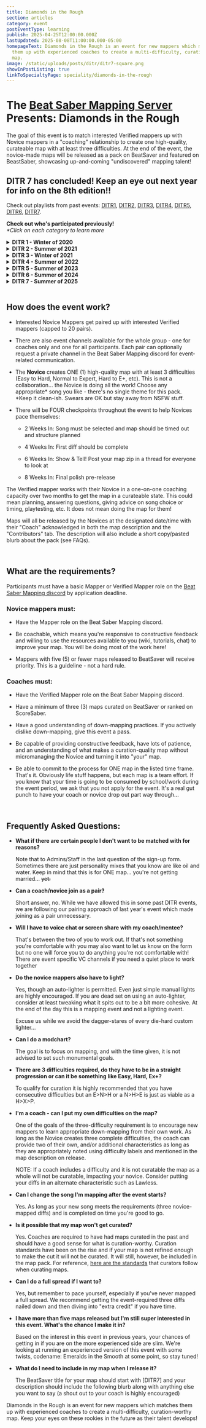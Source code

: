 ```yaml
---
title: Diamonds in the Rough
section: articles
category: event
postEventType: learning
publish: 2025-04-25T12:00:00.000Z
lastUpdated: 2025-08-08T11:00:00.000-05:00
homepageText: Diamonds in the Rough is an event for new mappers which matches
  them up with experienced coaches to create a multi-difficulty, curation-worthy
  map.
image: /static/uploads/posts/ditr/ditr7-square.png
showInPostListing: true
linkToSpecialtyPage: speciality/diamonds-in-the-rough
---
```


# The [Beat Saber Mapping Server](https://discord.gg/ArT4BTQ) Presents: Diamonds in the Rough

The goal of this event is to match interested Verified mappers up with Novice mappers in a "coaching" relationship to create one high-quality, curateable map with at least three difficulties. At the end of the event, the novice-made maps will be released as a pack on BeatSaver and featured on BeastSaber, showcasing up-and-coming "undiscovered" mapping talent!

## DITR 7 has concluded! Keep an eye out next year for info on the 8th edition!!

Check out playlists from past events: [DITR1](https://beatsaver.com/playlists/3977), [DITR2](https://beatsaver.com/playlists/5), [DITR3](https://beatsaver.com/playlists/542), [DITR4](https://beatsaver.com/playlists/5002), [DITR5](https://beatsaver.com/playlists/162036), [DITR6](/playlists/ditr-6), [DITR7](/playlists/ditr-7).

**Check out who's participated previously!**
\
_\*Click on each category to learn more_

<details>
<summary><b>DITR 1 - Winter of 2020</b></summary>

| Coach:         | Novice:         | Status:        |
| -------------- | --------------- | -------------- |
| SkylerWallace  | LadFive         | Finished       |
| That_Narwhal   | Ezconfirmed     | Novice dropped |
| Rayman         | BrightKnight    | Finished       |
| FoxiBoi        | Isaac7EVEN      | Novice dropped |
| ETAN           | Jamman360       | Finished       |
| Pyrowarfare    | Gassertall      | Finished       |
| Alzaraf        | Albernu/Kansas  | Finished       |
| Caeden117      | EmotionalFlight | Finished       |
| xScaramouche   | Mahidrian       | Finished       |
| Scrappy        | Velheor         | Finished       |
| Wolf34b        | Bloo            | Finished       |
| Schwank        | NotSteve        | Finished       |
| Stumi          | Scoop           | Novice dropped |
| MeezoNugget    | Jaiden          | Novice dropped |
| TranquillizeMe | SanguinePanda   | Finished       |
| JohnnyDee      | GalaxyMaster    | Finished       |

</details>

<details>
<summary><b>DITR 2 - Summer of 2021</b></summary>

| Coach:           | Novice:                | Status:        |
| ---------------- | ---------------------- | -------------- |
| AJhintleman      | ThyYeet/Astrophel      | Finished       |
| Vasili           | Harp                   | Finished       |
| ComplexFrequency | Shan_Man               | Novice dropped |
| AaltopahWi       | PanSalsa               | Coach dropped  |
| OfficialMECH     | Danrabomb              | Finished       |
| Dfeth            | SpicyBaguette          | Finished       |
| ThySpoon         | Vincent                | Novice dropped |
| SlimyBlob        | IDaDarknezzI           | Finished       |
| CatUsingAToaster | SanicStudios           | Novice dropped |
| BrightKnight     | TrevorSmithy           | Novice dropped |
| KikaeAeon        | AimedHades             | Novice dropped |
| vaser888         | theAstra               | Finished       |
| Schwank          | Lone                   | Novice dropped |
| Caeden117        | JohnnySilverhams       | Finished       |
| Cyrix            | Sk4venger              | Finished       |
| Cyrix            | Vazyriqx               | Finished       |
| Jafdy            | BlackJack              | Finished       |
| Jafdy            | TommytheTom/TeaDrinker | Finished       |
| Jamman360        | MrMrow                 | Finished       |
| Jamman360        | ExpoDev                | Novice dropped |
| Rayman           | GojiGrafter            | Finished       |
| Rayman           | Volaerii               | Finished       |
| Rayman           | ChainedTrap            | Finished       |
| ETAN             | Sailor Sphur           | Finished       |
| ConnorJC         | Phoenix                | Coach dropped  |
| Bloodcloak       | RemieGino              | Finished       |
| Bloodcloak       | 3Stans                 | Finished       |
| Atomosphere      | Smay                   | Finished       |
| Zyxi             | Ryth                   | Novice dropped |
| Abcbadq          | Ezconfirmed            | Novice dropped |
| [CANA]Dan        | FalseRender            | Finished       |
| [CANA]Dan        | AkaBaka                | Novice dropped |
| Moriik           | Travelling_Gamer90     | Finished       |
| Shappy           | Purp1e                 | Finished       |

</details>

<details>
<summary><b>DITR 3 - Winter of 2021</b></summary>

| Coach:          | Novice:         | Status:        |
| --------------- | --------------- | -------------- |
| Fatalution      | Sage            | Finished       |
| Alice           | MadGuns22       | Finished       |
| Timbo           | Judoyo          | Finished       |
| Skeelie         | Cadavren        | Finished       |
| Qwasyx          | SasukeYaki      | Novice dropped |
| CyanSnow        | Tera            | Finished       |
| Kansas          | BombardToo      | Finished       |
| Shappy          | Jaxolotl        | Finished       |
| Phoenix         | moneyruns       | Novice dropped |
| EmotionalFlight | iswimfly        | Finished       |
| Xhera           | OneEyed         | Finished       |
| officialMECH    | DeeDee          | Finished       |
| AimedHades      | Irish           | Novice dropped |
| Cyrix           | Taragon123      | Finished       |
| SlimyBlob       | riasuh          | Finished       |
| 3Stans          | Zeph            | Finished       |
| FoxyBoi         | Romen           | Finished       |
| BrightKnight    | Soundwave       | Finished       |
| Zyxi            | HotlineMacDaddy | Finished       |
| Rayman          | Spinny          | Finished       |

</details>

<details>
<summary><b>DITR 4 - Summer of 2022</b></summary>

| Coach:          | Novice:         | Status:        |
| --------------- | --------------- | -------------- |
| 3Stans          | [Sen]           | Finished       |
| Jabob           | Soggynan        | Finished       |
| Vasili          | Blyg999         | Finished       |
| officialMECH    | symphonic       | Finished       |
| Yabje           | Hypercube       | Finished       |
| abcbadq         | Abimn Orrsty    | TBD!           |
| Egg Boi         | RaccoonVR       | Finished       |
| Skyler Wallace  | AceofAlmonds    | Finished       |
| ThySpoon        | Shrimp          | Finished       |
| GojiCrafter     | IlluminatiSalad | Novice dropped |
| EmotionalFlight | swukpuff        | Finished       |
| Scarladore      | chriscrow3      | Finished       |
| Shark           | MJ33ZY          | Finished       |
| DeeDee          | heypoppyseeds   | Novice dropped |
| SyndicateVR     | Semdol          | Finished       |
| Kansas          | vivry           | Finished       |
| Astrophel       | Sloth.          | Finished       |
| Tocxx           | fatahkent       | Finished       |
| Qwasyx          | PGfromYT        | Finished       |

</details>

<details>
<summary><b>DITR 5 - Summer of 2023</b></summary>

| Coach:         | Novice:           | Status:        |
| -------------- | ----------------- | -------------- |
| 3Stans         | ChromiaCat        | Finished       |
| A Jhintleman   | SneakySpeckMan    | Finished       |
| Acubens        | tainted_bread     | Finished       |
| AllPoland      | EerieWolf         | Finished       |
| DeeDee         | lemin             | Finished       |
| Dereknalox123  | SynthVenom        | Finished       |
| Emy            | Mandalark         | Finished       |
| GalaxyMaster   | pebbles           | Finished       |
| GojiCrafter    | Matgenius04       | Finished       |
| Hades          | Kaxle             | Finished       |
| Kansas         | winteredge        | Finished       |
| Maple          | cordatusludus     | Finished/swap  |
| OneSpookyBoi   | Kinz              | Finished       |
| Ramenator05    | LaidBackAries     | Finished       |
| Skyler Wallace | SaberBunnie       | Finished       |
| Spinvvy        | NTBased           | Finished       |
| Symphonic      | Krakenmeister     | Finished       |
| Tocxx          | meoaww            | Finished       |
| Undeceiver     | 23raining         | Finished       |
| Yabje          | DieEneSchrodinger | Novice dropped |

</details>

<details>
<summary><b>DITR 6 - Summer of 2024</b></summary>

| Coach:                     | Novice:            | Status:        |
| -------------------------- | ------------------ | -------------- |
| August                     | DiplomatPig212     | Finished       |
| ben208                     | professor_calculus | Finished       |
| BlAck_vOid-1001            | SwellEquation36    | Finished       |
| BrightNight                | Contradictions     | Finished       |
| Cratornugget               | RZzach             | Finished       |
| Cush                       | ZeCube             | Finished       |
| DeeDee                     | Adomi              | Finished       |
| GeneralDumbass             | MEGAMeetsmeh       | Finished       |
| GojiCrafter                | Beetmapper         | Novice dropped |
| Hexagonial                 | seonsaekmi         | Novice dropped |
| Jevk                       | cloudberry         | Novice dropped |
| jojobanana                 | GigaSky9746        | Finished       |
| JRE_McNuggies              | Suzie Scum         | Finished       |
| Kansas                     | ImChloe            | Finished       |
| lemin.limez & OneSpookyBoi | watr               | Finished       |
| MadChase                   | LunarByte          | Finished       |
| officialMECH               | grizlor            | Finished       |
| RaccoonVR                  | LiamSimpsRyuu      | Finished       |
| RateGyro                   | spacky             | Finished       |
| symphonic                  | Azaela             | Finished       |
| Xhera                      | MarsTheMano        | Finished       |

</details>

<details>
<summary><b>DITR 7 - Summer of 2025</b></summary>

| Coach:          | Novice:          | Status:  |
| --------------- | ---------------- | -------- |
| Bellus          | 0jp1             | Finished |
| Ben208          | Pleb             | Finished |
| BlAck_vOid-1001 | THMX             | Finished |
| CookedChili     | TheGeriatricJedi | Finished |
| D7oomyAli       | spartplat        | Finished |
| Dee-Dee         | kazumurako       | Finished |
| Klondike        | nallak           | Finished |
| MadChase        | SebKNinja        | Finished |
| Nolanimations   | Pashankie        | Finished |
| Noveliniel      | StrangeSparky    | Finished |
| OneSpookyBoi    | Kiwiberryyy      | Finished |
| RateGyro        | Mozz_Zm          | Finished |
| RUI_RUI         | Okyou            | Finished |
| Sk4venger       | AmeliaGL0_0      | Finished |
| spinvvy         | Barnotek         | Finished |
| steeak          | Davlar           | Finished |
| symphonic       | Fail_Snail       | Finished |
| tainted_bread   | deadpacity       | Finished |
| yabje           | Cloudburst       | Finished |
| ZeCube          | Rklplol          | Finished |

</details>

<br />

## How does the event work?

- Interested Novice Mappers get paired up with interested Verified mappers (capped to 20 pairs).

- There are also event channels available for the whole group - one for coaches only and one for all participants. Each pair can optionally request a private channel in the Beat Saber Mapping discord for event-related communication.

- The **Novice** creates ONE (1) high-quality map with at least 3 difficulties (Easy to Hard, Normal to Expert, Hard to E+, etc). This is not a collaboration… the Novice is doing all the work! Choose any appropriate\* song you like - there's no single theme for this pack.
  \
  \*Keep it clean-ish. Swears are OK but stay away from NSFW stuff.

- There will be FOUR checkpoints throughout the event to help Novices pace themselves:

  - 2 Weeks In: Song must be selected and map should be timed out and structure planned

  - 4 Weeks In: First diff should be complete

  - 6 Weeks In: Show & Tell! Post your map zip in a thread for everyone to look at

  - 8 Weeks In: Final polish pre-release

The Verified mapper works with their Novice in a one-on-one coaching capacity over two months to get the map in a curateable state. This could mean planning, answering questions, giving advice on song choice or timing, playtesting, etc. It does not mean doing the map for them!

Maps will all be released by the Novices at the designated date/time with their "Coach" acknowledged in both the map description and the "Contributors" tab. The description will also include a short copy/pasted blurb about the pack (see FAQs).

<br />

## What are the requirements?

Participants must have a basic Mapper or Verified Mapper role on the [Beat Saber Mapping discord](https://discord.gg/ArT4BTQ) by application deadline.

### Novice mappers must:

- Have the Mapper role on the Beat Saber Mapping discord.

- Be coachable, which means you're responsive to constructive feedback and willing to use the resources available to you (wiki, tutorials, chat) to improve your map. You will be doing most of the work here!

- Mappers with five (5) or fewer maps released to BeatSaver will receive priority. This is a guideline - not a hard rule.

### Coaches must:

- Have the Verified Mapper role on the Beat Saber Mapping discord.

- Have a minimum of three (3) maps curated on BeatSaver or ranked on ScoreSaber.

- Have a good understanding of down-mapping practices. If you actively dislike down-mapping, give this event a pass.

- Be capable of providing constructive feedback, have lots of patience, and an understanding of what makes a curation-quality map without micromanaging the Novice and turning it into "your" map.

- Be able to commit to the process for ONE map in the listed time frame. That's it. Obviously life stuff happens, but each map is a team effort. If you know that your time is going to be consumed by school/work during the event period, we ask that you not apply for the event. It's a real gut punch to have your coach or novice drop out part way through...

<br />

## Frequently Asked Questions:

- **What if there are certain people I don't want to be matched with for reasons?**

  Note that to Admins/Staff in the last question of the sign-up form. Sometimes there are just personality mixes that you know are like oil and water. Keep in mind that this is for ONE map… you're not getting married… ~~yet.~~

- **Can a coach/novice join as a pair?**

  Short answer, no. While we have allowed this in some past DITR events, we are following our pairing approach of last year's event which made joining as a pair unnecessary.

- **Will I have to voice chat or screen share with my coach/mentee?**

  That's between the two of you to work out. If that's not something you're comfortable with you may also want to let us know on the form but no one will force you to do anything you're not comfortable with! There are event specific VC channels if you need a quiet place to work together

- **Do the novice mappers also have to light?**

  Yes, though an auto-lighter is permitted. Even just simple manual lights are highly encouraged. If you are dead set on using an auto-lighter, consider at least tweaking what it spits out to be a bit more cohesive. At the end of the day this is a mapping event and not a lighting event.

  Excuse us while we avoid the dagger-stares of every die-hard custom lighter…

- **Can I do a modchart?**

  The goal is to focus on mapping, and with the time given, it is not advised to set such monumental goals.

- **There are 3 difficulties required, do they have to be in a straight progression or can it be something like Easy, Hard, Ex+?**

  To qualify for curation it is highly recommended that you have consecutive difficulties but an E>N>H or a N>H>E is just as viable as a H>X>P.

- **I'm a coach - can I put my own difficulties on the map?**

  One of the goals of the three-difficulty requirement is to encourage new mappers to learn appropriate down-mapping from their own work. As long as the Novice creates three complete difficulties, the coach can provide two of their own, and/or additional characteristics as long as they are appropriately noted using difficulty labels and mentioned in the map description on release.

  NOTE: If a coach includes a difficulty and it is not curatable the map as a whole will not be curatable, impacting your novice. Consider putting your diffs in an alternate characteristic such as Lawless.

- **Can I change the song I'm mapping after the event starts?**

  Yes. As long as your new song meets the requirements (three novice-mapped diffs) and is completed on time you're good to go.

- **Is it possible that my map won't get curated?**

  Yes. Coaches are required to have had maps curated in the past and should have a good sense for what is curation-worthy. Curation standards have been on the rise and if your map is not refined enough to make the cut it will not be curated. It will still, however, be included in the map pack. For reference, [here are the standards](/curation#objective-issues) that curators follow when curating maps.

- **Can I do a full spread if I want to?**

  Yes, but remember to pace yourself, especially if you've never mapped a full spread. We recommend getting the event-required three diffs nailed down and then diving into "extra credit" if you have time.

- **I have more than five maps released but I'm still super interested in this event. What's the chance I make it in?**

  Based on the interest in this event in previous years, your chances of getting in if you are on the more experienced side are slim. We're looking at running an experienced version of this event with some twists, codename: Emeralds in the Smooth at some point, so stay tuned!

- **What do I need to include in my map when I release it?**

  The BeatSaver title for your map should start with [DITR7] and your description should include the following blurb along with anything else you want to say (a shout out to your coach is highly encouraged)

Diamonds in the Rough is an event for new mappers which matches them up with experienced coaches to create a multi-difficulty, curation-worthy map. Keep your eyes on these rookies in the future as their talent develops!

